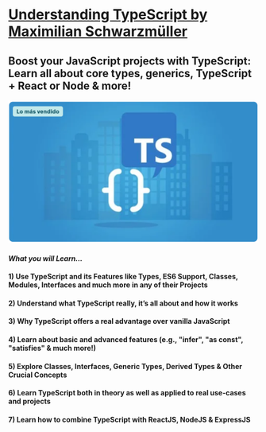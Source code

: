 # [Understanding TypeScript by Maximilian Schwarzmüller](https://www.udemy.com/course/understanding-typescript/)
## Boost your JavaScript projects with TypeScript: Learn all about core types, generics, TypeScript + React or Node &amp; more!

![1748975916712](image/README/1748975916712.png)

#### ***What you will Learn...***

#### 1) Use TypeScript and its Features like Types, ES6 Support, Classes, Modules, Interfaces and much more in any of their Projects
#### 2) Understand what TypeScript really, it’s all about and how it works
#### 3) Why TypeScript offers a real advantage over vanilla JavaScript
#### 4) Learn about basic and advanced features (e.g., "infer", "as const", "satisfies" & much more!)
#### 5) Explore Classes, Interfaces, Generic Types, Derived Types & Other Crucial Concepts
#### 6) Learn TypeScript both in theory as well as applied to real use-cases and projects
#### 7) Learn how to combine TypeScript with ReactJS, NodeJS & ExpressJS
